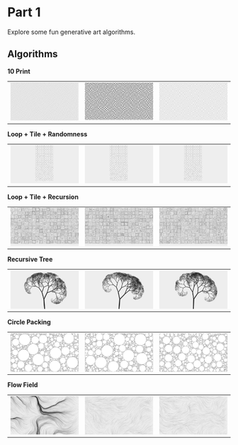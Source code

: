 # Part 1

Explore some fun generative art algorithms.

## Algorithms

**10 Print**

|                                       |                                       |                                       |
| ------------------------------------- | ------------------------------------- | ------------------------------------- |
| ![](1-10print/screenshots/out-01.png) | ![](1-10print/screenshots/out-02.png) | ![](1-10print/screenshots/out-03.png) |

**Loop + Tile + Randomness**

|                                                   |                                                   |                                                   |
| ------------------------------------------------- | ------------------------------------------------- | ------------------------------------------------- |
| ![](2-loop-tile-incr-rand/screenshots/out-01.png) | ![](2-loop-tile-incr-rand/screenshots/out-02.png) | ![](2-loop-tile-incr-rand/screenshots/out-03.png) |

**Loop + Tile + Recursion**

|                                                   |                                                   |                                                   |
| ------------------------------------------------- | ------------------------------------------------- | ------------------------------------------------- |
| ![](3-loop-tile-recursion/screenshots/out-01.png) | ![](3-loop-tile-recursion/screenshots/out-02.png) | ![](3-loop-tile-recursion/screenshots/out-03.png) |

**Recursive Tree**

|                                    |                                    |                                    |
| ---------------------------------- | ---------------------------------- | ---------------------------------- |
| ![](4-tree/screenshots/out-01.png) | ![](4-tree/screenshots/out-02.png) | ![](4-tree/screenshots/out-03.png) |

**Circle Packing**

|                                         |                                         |                                         |
| --------------------------------------- | --------------------------------------- | --------------------------------------- |
| ![](5-circ-pack/screenshots/out-01.png) | ![](5-circ-pack/screenshots/out-02.png) | ![](5-circ-pack/screenshots/out-03.png) |

**Flow Field**

|                                          |                                          |                                          |
| ---------------------------------------- | ---------------------------------------- | ---------------------------------------- |
| ![](6-flow-field/screenshots/out-01.png) | ![](6-flow-field/screenshots/out-02.png) | ![](6-flow-field/screenshots/out-03.png) |
